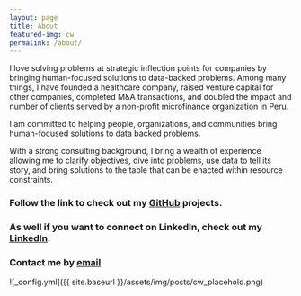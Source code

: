 ```yaml
---
layout: page
title: About
featured-img: cw
permalink: /about/
---
```


I love solving problems at strategic inflection points for companies by bringing human-focused solutions to data-backed problems. Among many things, I have founded a healthcare company, raised venture capital for other companies, completed M&A transactions, and doubled the impact and number of clients served by a non-profit microfinance organization in Peru. 

I am committed to helping people, organizations, and communities bring human-focused solutions to data backed problems. 

With a strong consulting background, I bring a wealth of experience allowing me to clarify objectives, dive into problems, use data to tell its story, and bring solutions to the table that can be enacted within resource constraints.

### Follow the link to check out my [GitHub](https://github.com/cdubbs512) projects.

### As well if you want to connect on LinkedIn, check out my [LinkedIn](https://www.linkedin.com/in/christopherwilliams512/).

### Contact me by [email](mailto:christopher@christopherwilliams.us)

![_config.yml]({{ site.baseurl }}/assets/img/posts/cw_placehold.png)


